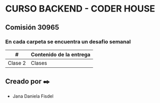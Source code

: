 # CURSO BACKEND - CODER HOUSE

## Comisión 30965

### En cada carpeta se encuentra un desafio semanal


| # | Contenido de la entrega|
| ------------- | ------------- |
| Clase 2  | Clases |



## Creado por ✒️
- Jana Daniela Fisdel